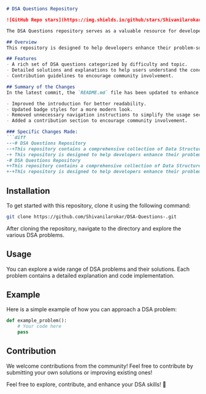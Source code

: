 ```markdown
# DSA Questions Repository

![GitHub Repo stars](https://img.shields.io/github/stars/Shivanilarokar/DSA-Questions-) ![GitHub forks](https://img.shields.io/github/forks/Shivanilarokar/DSA-Questions-) ![GitHub issues](https://img.shields.io/github/issues/Shivanilarokar/DSA-Questions-)

The DSA Questions repository serves as a valuable resource for developers to improve their problem-solving skills through a wide array of Data Structures and Algorithms (DSA) questions. This repository contains a comprehensive collection of DSA questions along with solutions and explanations to facilitate learning and practice for developers at all levels.

## Overview
This repository is designed to help developers enhance their problem-solving skills through a rich set of DSA questions categorized by difficulty and topic. Detailed solutions and explanations are provided for each problem to help users understand the concepts.

## Features
- A rich set of DSA questions categorized by difficulty and topic.
- Detailed solutions and explanations to help users understand the concepts.
- Contribution guidelines to encourage community involvement.

## Summary of the Changes
In the latest commit, the `README.md` file has been updated to enhance clarity and provide better insights into the repository's purpose and features. The following changes were made:

- Improved the introduction for better readability.
- Updated badge styles for a more modern look.
- Removed unnecessary navigation instructions to simplify the usage section.
- Added a contribution section to encourage community involvement.

### Specific Changes Made:
```diff
---# DSA Questions Repository
--+This repository contains a comprehensive collection of Data Structures and Algorithms (DSA) questions along with solutions and explanations to facilitate learning and practice for developers at all levels.
-+ This repository is designed to help developers enhance their problem-solving skills through a wide array of Data Structures and Algorithms (DSA) questions.
-# DSA Questions Repository
++This repository contains a comprehensive collection of Data Structures and Algorithms (DSA) questions along with solutions and explanations to facilitate learning and practice for developers at all levels.
+-+This repository is designed to help developers enhance their problem-solving skills through a wide array of Data Structures and Algorithms (DSA) questions.
```

## Installation
To get started with this repository, clone it using the following command:
```bash
git clone https://github.com/Shivanilarokar/DSA-Questions-.git
```
After cloning the repository, navigate to the directory and explore the various DSA problems.

## Usage
You can explore a wide range of DSA problems and their solutions. Each problem contains a detailed explanation and code implementation.

## Example
Here is a simple example of how you can approach a DSA problem:
```python
def example_problem():
    # Your code here
    pass
```

## Contribution
We welcome contributions from the community! Feel free to contribute by submitting your own solutions or improving existing ones!

Feel free to explore, contribute, and enhance your DSA skills! 🎉
```